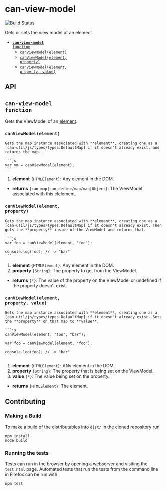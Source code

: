 # can-view-model

[![Build Status](https://travis-ci.org/canjs/can-view-model.png?branch=master)](https://travis-ci.org/canjs/can-view-model)

Gets or sets the view model of an element

- <code>[__can-view-model__ function](#can-view-model-function)</code>
  - <code>[canViewModel(element)](#canviewmodelelement)</code>
  - <code>[canViewModel(element, property)](#canviewmodelelement-property)</code>
  - <code>[canViewModel(element, property, value)](#canviewmodelelement-property-value)</code>

## API


## <code>__can-view-model__ function</code>
Gets the ViewModel of an [element](https://developer.mozilla.org/en-US/docs/Web/API/HTMLElement). 


### <code>canViewModel(element)</code>


	Gets the map instance associated with **element**, creating one as a [can-util/js/types/types.DefaultMap] if it doesn't already exist, and returns the map.

	```js
	var vm = canViewModel(element);
	```

1. __element__ <code>{HTMLElement}</code>:
  Any element in the DOM.
  

- __returns__ <code>{can-map|can-define/map/map|Object}</code>:
  The ViewModel associated with this elelement.
  

### <code>canViewModel(element, property)</code>


	Gets the map instance associated with **element**, creating one as a [can-util/js/types/types.DefaultMap] if it doesn't already exist. Then gets the **property** inside of the ViewModel and returns that.

	```js
	var foo = canViewModel(element, "foo");

	console.log(foo); // -> "bar"
	```


1. __element__ <code>{HTMLElement}</code>:
  Any element in the DOM.
1. __property__ <code>{String}</code>:
  The property to get from the ViewModel.
  

- __returns__ <code>{*}</code>:
  The value of the property on the ViewModel or undefined if the property doesn't exist.
  

### <code>canViewModel(element, property, value)</code>


	Gets the map instance associated with **element**, creating one as a [can-util/js/types/types.DefaultMap] if it doesn't already exist. Sets the **property** on that map to **value**.

	```js
	canViewModel(element, "foo", "bar");

	var foo = canViewModel(element, "foo");

	console.log(foo); // -> "bar"
	```


1. __element__ <code>{HTMLElement}</code>:
  ANy element in the DOM.
1. __property__ <code>{String}</code>:
  The property that is being set on the ViewModel.
1. __value__ <code>{*}</code>:
  The value being set on the property.
  

- __returns__ <code>{HTMLElement}</code>:
  The element.
  

## Contributing

### Making a Build

To make a build of the distributables into `dist/` in the cloned repository run

```
npm install
node build
```

### Running the tests

Tests can run in the browser by opening a webserver and visiting the `test.html` page.
Automated tests that run the tests from the command line in Firefox can be run with

```
npm test
```
